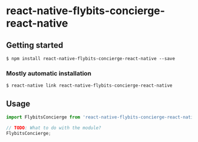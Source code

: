 # react-native-flybits-concierge-react-native

## Getting started

`$ npm install react-native-flybits-concierge-react-native --save`

### Mostly automatic installation

`$ react-native link react-native-flybits-concierge-react-native`

## Usage
```javascript
import FlybitsConcierge from 'react-native-flybits-concierge-react-native';

// TODO: What to do with the module?
FlybitsConcierge;
```
